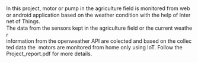 In this project, motor or pump in the agriculture ﬁeld is monitored from web or android application based on the weather condition with the help of Internet of Things.  The data from the sensors kept in the agriculture ﬁeld or the current weather  information from the openweather API are colected and based on the collected data the  motors are monitored from home only using IoT.
Follow the Project_report.pdf for more details.
